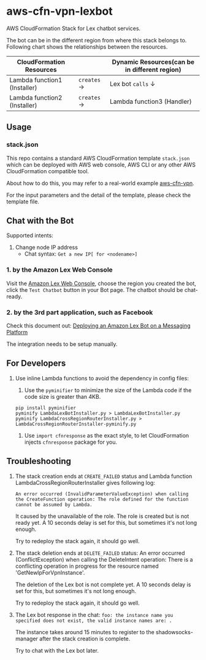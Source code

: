 # aws-cfn-vpn-lexbot

AWS CloudFormation Stack for Lex chatbot services.

The bot can be in the different region from where this stack belongs
to. Following chart shows the relationships between the resources.

| CloudFormation Resources |  |Dynamic Resources(can be in different region) |
| --- | --- | --- |
| Lambda function1 (Installer) | `creates` → | Lex bot `calls` ↓ |
| Lambda function2 (Installer) | `creates` → | Lambda function3 (Handler) |

## Usage

### stack.json

This repo contains a standard AWS CloudFormation template `stack.json`
which can be deployed with AWS web console, AWS CLI or any other AWS
CloudFormation compatible tool.

About how to do this, you may refer to a real-world example
[aws-cfn-vpn](https://github.com/alexzhangs/aws-cfn-vpn).

For the input parameters and the detail of the template, please check the template
file.

## Chat with the Bot

Supported intents:

1. Change node IP address
    * Chat syntax: `Get a new IP[ for <nodename>]`

### 1. by the Amazon Lex Web Console

Visit the [Amazon Lex Web Console](https://console.aws.amazon.com/lex/),
choose the region you created the bot, click the `Test Chatbot` button
in your Bot page. The chatbot should be chat-ready.

### 2. by the 3rd part application, such as Facebook

Check this document out:
[Deploying an Amazon Lex Bot on a Messaging Platform](https://docs.aws.amazon.com/lex/latest/dg/example1.html)

The integration needs to be setup manually.

## For Developers

1. Use inline Lambda functions to avoid the dependency in config files:

    1. Use the `pyminifier` to minimize the size of the Lambda code if
    the code size is greater than 4KB.

    ```
    pip install pyminifier
    pyminify LambdaLexBotInstaller.py > LambdaLexBotInstaller.py
    pyminify LambdaCrossRegionRouterInstaller.py > LambdaCrossRegionRouterInstaller-pyminify.py
    ```

    1. Use `import cfnresponse` as the exact style, to let
    CloudFormation injects `cfnresponse` package for you.

## Troubleshooting

1. The stack creation ends at `CREATE_FAILED` status and Lambda
function LambdaCrossRegionRouterInstaller gives following log:

    ```
    An error occurred (InvalidParameterValueException) when calling
    the CreateFunction operation: The role defined for the function
    cannot be assumed by Lambda.
    ```

    It caused by the unavailable of the role. The role is created but
    is not ready yet. A 10 seconds delay is set for this, but
    sometimes it's not long enough.

    Try to redeploy the stack again, it should go well.
   
1. The stack deletion ends at `DELETE_FAILED` status:  An error
occurred (ConflictException) when calling the DeleteIntent operation:
There is a conflicting operation in progress for the resource named
'GetNewIpForVpnInstance'.
   
    The deletion of the Lex bot is not complete yet. A 10 seconds
    delay is set for this, but sometimes it's not long enough.

    Try to redeploy the stack again, it should go well.
   
1. The Lex bot response in the chat: `foo: the instance name you
   specified does not exist, the valid instance names are: .`

    The instance takes around 15 minutes to register to the
    shadowsocks-manager after the stack creation is complete.

    Try to chat with the Lex bot later.
